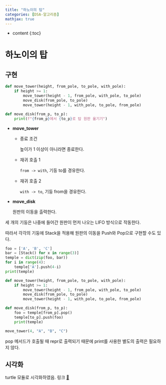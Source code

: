 ```yaml
---
title: "하노이의 탑"
categories: [DSA-알고리즘]
mathjax: true
---
```


* content
{:toc}
# 하노이의 탑

## 구현

```python
def move_tower(height, from_pole, to_pole, with_pole):
    if height >= 1:
        move_tower(height - 1, from_pole, with_pole, to_pole)
        move_disk(from_pole, to_pole)
        move_tower(height - 1, with_pole, to_pole, from_pole)

def move_disk(from_p, to_p):
    print(f"{from_p}에서 {to_p}로 탑 원판 옮기기")
```

- **move_tower**

  - 종료 조건 

    높이가 1 이상이 아니라면 종료한다.

  - 재귀 호출 1

    `from -> with`, 기둥 to를 경유한다.

  - 재귀 호출 2

    `with -> to`, 기둥 from을 경유한다.

- **move_disk**

  원판의 이동을 출력한다.



세 개의 기둥은 나중에 들어간 원판이 먼저 나오는 LIFO 방식으로 작동한다.

따라서 각각의 기둥에 Stack을 적용해 원판의 이동을 Push와 Pop으로 구현할 수도 있다.

```python
foo = ['A', 'B', 'C']
bar = [Stack() for x in range(3)]
temple = dict(zip(foo, bar))
for i in range(4):
    temple['A'].push(4-i)
print(temple)

def move_tower(height, from_pole, to_pole, with_pole):
    if height >= 1:
        move_tower(height - 1, from_pole, with_pole, to_pole)
        move_disk(from_pole, to_pole)
        move_tower(height - 1, with_pole, to_pole, from_pole)

def move_disk(from_p, to_p):
    foo = temple[from_p].pop()
    temple[to_p].push(foo)
    print(temple)

move_tower(4, "A", "B", "C")
```

pop 메서드가 호출될 때 repr로 출력되기 때문에 print를 사용한 별도의 출력은 필요하지 않다.

## 시각화

turtle 모듈로 시각화하였음. 링크 [📎](https://trinket.io/python/356f1f6506) 

